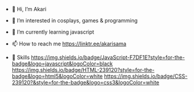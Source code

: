 - 👋 Hi, I’m Akari
- 👀 I’m interested in cosplays, games & programming
- 🌱 I’m currently learning javascript
- 📫 How to reach me https://linktr.ee/akarisama

- 🥰 Skills
https://img.shields.io/badge/JavaScript-F7DF1E?style=for-the-badge&logo=javascript&logoColor=black https://img.shields.io/badge/HTML-239120?style=for-the-badge&logo=html5&logoColor=white https://img.shields.io/badge/CSS-239120?&style=for-the-badge&logo=css3&logoColor=white

<!---
akarissama/akarissama is a ✨ special ✨ repository because its `README.md` (this file) appears on your GitHub profile.
You can click the Preview link to take a look at your changes.
--->
